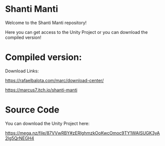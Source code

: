 # Shanti Manti

Welcome to the Shanti Manti repository!

Here you can get access to the Unity Project or you can download the compiled version!

# Compiled version:
Download Links:

https://rafaelbalota.com/marc/download-center/

https://marcus7.itch.io/shanti-manti

# Source Code

You can download the Unity Project here:

https://mega.nz/file/87VVwRBY#zERlghmzkOoKwcOmoc9TY1WAISUGK3yA2lg5QrNEGH4
